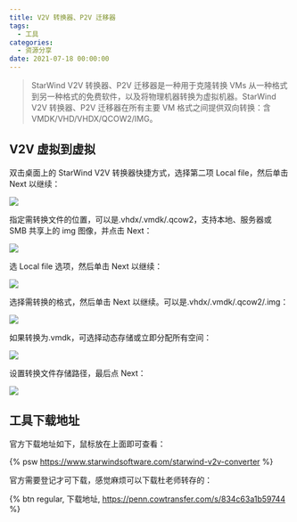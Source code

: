 ```yaml
---
title: V2V 转换器、P2V 迁移器
tags:
  - 工具
categories:
  - 资源分享
date: 2021-07-18 00:00:00
---
```


> StarWind V2V 转换器、P2V 迁移器是一种用于克隆转换 VMs 从一种格式到另一种格式的免费软件，以及将物理机器转换为虚拟机器。StarWind V2V 转换器、P2V 迁移器在所有主要 VM 格式之间提供双向转换：含 VMDK/VHD/VHDX/QCOW2/IMG。

<!-- more -->

## V2V 虚拟到虚拟

双击桌面上的‎ StarWind V2V 转换器‎快捷‎‎方式，选择‎第二项 Local file‎‎，然后单击‎ Next 以继续：

![](https://cdn.dusays.com/2021/07/363-1.jpg)

指定‎需转换文件的位置，可以是.vhdx/.vmdk/.qcow2，支持本地、服务器或 SMB 共享上的 img 图像，并点击 Next：

![](https://cdn.dusays.com/2021/07/363-2.jpg)

选 Local file‎‎ ‎选项，然后单击‎ Next 以继续：

![](https://cdn.dusays.com/2021/07/363-3.jpg)

选择‎需转换的格式，然后单击‎‎ Next 以继续。可以是.vhdx/.vmdk/.qcow2/.img‎：

![](https://cdn.dusays.com/2021/07/363-4.jpg)

如果转换为.vmdk，可选择动态存储或立即分配所有空间：

![](https://cdn.dusays.com/2021/07/363-5.jpg)

设置转换文件存储路径，最后点‎‎ Next‎：‎

![](https://cdn.dusays.com/2021/07/363-6.jpg)

## 工具下载地址

官方下载地址如下，鼠标放在上面即可查看：

{% psw https://www.starwindsoftware.com/starwind-v2v-converter %}

官方需要登记才可下载，感觉麻烦可以下载杜老师转存的：

{% btn regular, 下载地址, https://penn.cowtransfer.com/s/834c63a1b59744 %}
